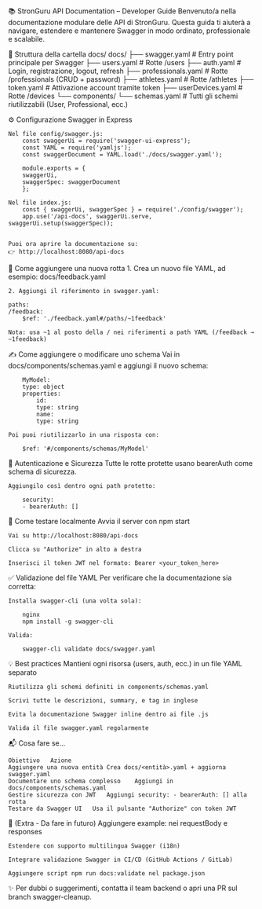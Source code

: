 📚 StronGuru API Documentation – Developer Guide
Benvenuto/a nella documentazione modulare delle API di StronGuru.
Questa guida ti aiuterà a navigare, estendere e mantenere Swagger in modo ordinato, professionale e scalabile.

📁 Struttura della cartella docs/
docs/
├── swagger.yaml               # Entry point principale per Swagger
├── users.yaml                 # Rotte /users
├── auth.yaml                  # Login, registrazione, logout, refresh
├── professionals.yaml         # Rotte /professionals (CRUD + password)
├── athletes.yaml              # Rotte /athletes
├── token.yaml                 # Attivazione account tramite token
├── userDevices.yaml           # Rotte /devices
└── components/
    └── schemas.yaml           # Tutti gli schemi riutilizzabili (User, Professional, ecc.)

⚙️ Configurazione Swagger in Express

    Nel file config/swagger.js:
        const swaggerUi = require('swagger-ui-express');
        const YAML = require('yamljs');
        const swaggerDocument = YAML.load('./docs/swagger.yaml');

        module.exports = {
        swaggerUi,
        swaggerSpec: swaggerDocument
        };

    Nel file index.js:
        const { swaggerUi, swaggerSpec } = require('./config/swagger');
        app.use('/api-docs', swaggerUi.serve, swaggerUi.setup(swaggerSpec));


    Puoi ora aprire la documentazione su:
    👉 http://localhost:8080/api-docs


🧩 Come aggiungere una nuova rotta
    1. Crea un nuovo file YAML, ad esempio: docs/feedback.yaml

    2. Aggiungi il riferimento in swagger.yaml:

    paths:
    /feedback:
        $ref: './feedback.yaml#/paths/~1feedback'

    Nota: usa ~1 al posto della / nei riferimenti a path YAML (/feedback → ~1feedback)


✍️ Come aggiungere o modificare uno schema
    Vai in docs/components/schemas.yaml e aggiungi il nuovo schema:

        MyModel:
        type: object
        properties:
            id:
            type: string
            name:
            type: string

    Poi puoi riutilizzarlo in una risposta con:

        $ref: '#/components/schemas/MyModel'


🔐 Autenticazione e Sicurezza
    Tutte le rotte protette usano bearerAuth come schema di sicurezza.

    Aggiungilo così dentro ogni path protetto:

        security:
        - bearerAuth: []


🧪 Come testare localmente
    Avvia il server con npm start

    Vai su http://localhost:8080/api-docs

    Clicca su "Authorize" in alto a destra

    Inserisci il token JWT nel formato: Bearer <your_token_here>


✅ Validazione del file YAML
    Per verificare che la documentazione sia corretta:

    Installa swagger-cli (una volta sola):

        nginx
        npm install -g swagger-cli
        
    Valida:

        swagger-cli validate docs/swagger.yaml


💡 Best practices
    Mantieni ogni risorsa (users, auth, ecc.) in un file YAML separato

    Riutilizza gli schemi definiti in components/schemas.yaml

    Scrivi tutte le descrizioni, summary, e tag in inglese

    Evita la documentazione Swagger inline dentro ai file .js

    Valida il file swagger.yaml regolarmente

📬 Cosa fare se...

    Obiettivo	Azione
    Aggiungere una nuova entità	Crea docs/<entità>.yaml + aggiorna swagger.yaml
    Documentare uno schema complesso	Aggiungi in docs/components/schemas.yaml
    Gestire sicurezza con JWT	Aggiungi security: - bearerAuth: [] alla rotta
    Testare da Swagger UI	Usa il pulsante "Authorize" con token JWT

🔄 (Extra - Da fare in futuro)
    Aggiungere example: nei requestBody e responses

    Estendere con supporto multilingua Swagger (i18n)

    Integrare validazione Swagger in CI/CD (GitHub Actions / GitLab)

    Aggiungere script npm run docs:validate nel package.json

✨ Per dubbi o suggerimenti, contatta il team backend o apri una PR sul branch swagger-cleanup.
